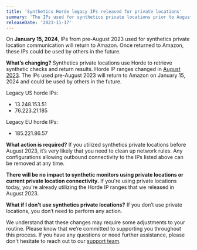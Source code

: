 ```yaml
---
title: 'Synthetics Horde legacy IPs released for private locations'
summary: 'The IPs used for synthetics private locations prior to August 2023 will be released.' 
releaseDate: '2023-11-17' 
---
```


On **January 15, 2024**, IPs from pre-August 2023 used for synthetics private location communication will return to Amazon. Once returned to Amazon, these IPs could be used by others in the future. 

**What’s changing?**
Synthetics private locations use Horde to retrieve synthetic checks and return results. Horde IP ranges changed in [August 2023](/whats-new/2023/06/whats-new-06-23-synthetics-horde-ip-changes/). The IPs used pre-August 2023 will return to Amazon on January 15, 2024 and could be used by others in the future.

Legacy US horde IPs:
* 13.248.153.51
* 76.223.21.185

Legacy EU horde IPs:
* 185.221.86.57

**What action is required?** If you utilized synthetics private locations before August 2023, it’s very likely that you need to clean up network rules. Any configurations allowing outbound connectivity to the IPs listed above can be removed at any time.

**There will be no impact to synthetic monitors using private locations or current private location connectivity.** If you're using private locations today, you're already utilizing the Horde IP ranges that we released in August 2023. 

**What if I don't use synthetics private locations?**
If you don’t use private locations, you don’t need to perform any action. 

We understand that these changes may require some adjustments to your routine. Please know that we’re committed to supporting you throughout this process. If you have any questions or need further assistance, please don't hesitate to reach out to our [support team](https://support.newrelic.com/s/).
